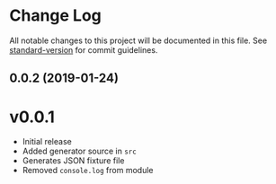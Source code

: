 # Change Log

All notable changes to this project will be documented in this file. See [standard-version](https://github.com/conventional-changelog/standard-version) for commit guidelines.

<a name="0.0.2"></a>
## 0.0.2 (2019-01-24)



# v0.0.1

+ Initial release
+ Added generator source in `src`
+ Generates JSON fixture file
+ Removed `console.log` from module
